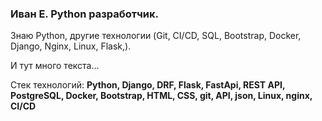 ### Иван Е. Python разработчик.
Знаю Python, другие технологии (Git, CI/CD, SQL, Bootstrap, Docker, Django, Nginx, Linux, Flask,). 

И тут много текста...

Стек технологий:
**Python, Django, DRF, Flask, FastApi, REST API, PostgreSQL, Docker, Bootstrap, HTML, CSS, git, API, json, Linux, nginx, CI/CD**
